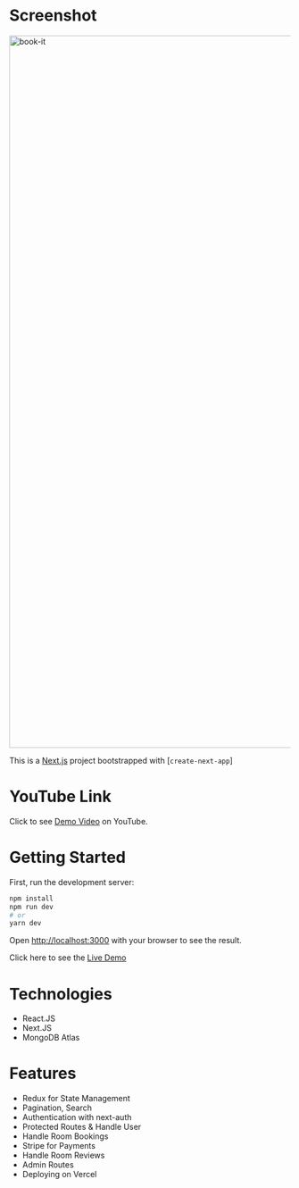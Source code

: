 
# Screenshot

<img width="1276" alt="book-it" src="https://user-images.githubusercontent.com/95706081/210949559-8a664d17-30c0-429a-8bff-f029db56ff5e.png">


This is a [Next.js](https://nextjs.org/) project bootstrapped with [`create-next-app`]

# YouTube Link

Click to see [Demo Video](https://www.youtube.com/watch?v=j2bpgS4A6ME) on YouTube.

# Getting Started

First, run the development server:

```bash
npm install
npm run dev
# or
yarn dev
```

Open [http://localhost:3000](http://localhost:3000) with your browser to see the result.

Click here to see the [Live Demo](https://book-it-six.vercel.app/)

# Technologies
- React.JS
- Next.JS
- MongoDB Atlas

# Features
- Redux for State Management
- Pagination, Search
- Authentication with next-auth
- Protected Routes & Handle User
- Handle Room Bookings
- Stripe for Payments
- Handle Room Reviews
- Admin Routes
- Deploying on Vercel
